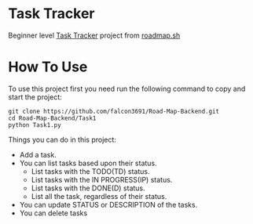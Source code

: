<h1>Task Tracker</h1>
Beginner level <a href="https://roadmap.sh/projects/task-tracker">Task Tracker</a> project from <a href="https://roadmap.sh/backend/projects">roadmap.sh</a><br>
<h1>How To Use</h1> 
To use this project first you need run the following command to copy and start the project:<br>
<pre><code>git clone https://github.com/falcon3691/Road-Map-Backend.git
cd Road-Map-Backend/Task1
python Task1.py</code></pre>
Things you can do in this project:<br>
<ul>
  <li>Add a task.</li>
  <li>You can list tasks based upon their status.
   <ul>
    <li>List tasks with the TODO(TD) status.</li>
    <li>List tasks with the IN PROGRESS(IP) status.</li>
    <li>List tasks with the DONE(D) status.</li>
    <li>List all the task, regardless of their status.</li>
    </ul>
  </li>
  <li>You can update STATUS or DESCRIPTION of the tasks.</li>
  <li>You can delete tasks</li>
</ul>

